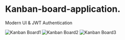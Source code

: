 # Kanban-board-application.
Modern UI &amp; JWT Authentication 

![Kanban Board1](https://static.bc-edx.com/coding/software-dev/14-Full-Stack-React/assets/14-00-unauthenticated-page.png)
![Kanban Board2](https://static.bc-edx.com/coding/software-dev/14-Full-Stack-React/assets/14-01-login-page.png)
![Kanban Board3](https://static.bc-edx.com/coding/software-dev/14-Full-Stack-React/assets/14-02-main-page.png)
